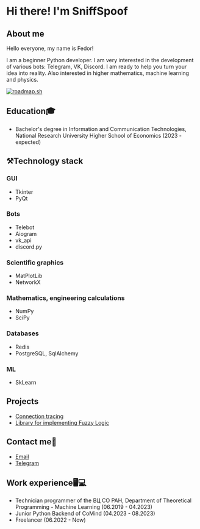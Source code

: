 
# Hi there! I'm SniffSpoof
## About me 
Hello everyone, my name is Fedor!

I am a beginner Python developer. I am very interested in the development of various bots: Telegram, VK, Discord. I am ready to help you turn your idea into reality.
Also interested in higher mathematics, machine learning and physics.

[![roadmap.sh](https://roadmap.sh/card/wide/669d58779a21cb3c68962f44?variant=dark)](https://roadmap.sh) 

## Education🎓
- Bachelor's degree in Information and Communication Technologies, National Research University Higher School of Economics (2023 - expected)

## ⚒Technology stack
### GUI
- Tkinter
- PyQt
### Bots
- Telebot
- Aiogram
- vk_api
- discord.py
### Scientific graphics
- MatPlotLib
- NetworkX
### Mathematics, engineering calculations
- NumPy
- SciPy
### Databases
- Redis
- PostgreSQL, SqlAlchemy 
### ML
- SkLearn

## Projects
- [Connection tracing](https://github.com/SniffSpoof/Connection_trace)
- [Library for implementing Fuzzy Logic](https://github.com/SniffSpoof/Python_FuzzyLogic)

## Contact me📱
- [Email](mailto:fpalekseev13@yandex.ru)
- [Telegram](https://t.me/SniffSpoof)

## Work experience🖥💻
- Technician programmer of the ВЦ СО РАН, Department of Theoretical Programming - Machine Learning (06.2019 - 04.2023)
- Junior Python Backend of CoMind (04.2023 - 08.2023)
- Freelancer (06.2022 - Now)

